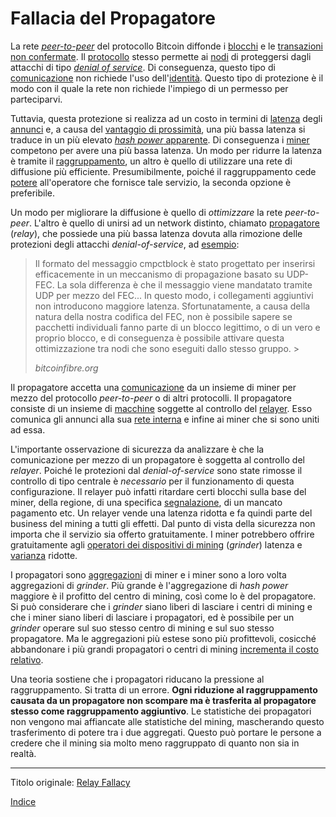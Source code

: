 # Fallacia del Propagatore



La rete [_peer-to-peer_](ch101-glossary.md#peer-to-peer) del protocollo Bitcoin diffonde i [blocchi](ch101-glossary.md#blocco) e le [transazioni](ch101-glossary.md#transazione) [non confermate](ch101-glossary.md#non-confermata). Il [protocollo](ch101-glossary.md#protocollo) stesso permette ai [nodi](ch101-glossary.md#nodo) di proteggersi dagli attacchi di tipo [_denial of service_](ch101-glossary.md#denial-of-service). Di conseguenza, questo tipo di [comunicazione](ch101-glossary.md#comunicazione) non richiede l'uso dell'[identità](ch101-glossary.md#identità). Questo tipo di protezione è il modo con il quale la rete non richiede l'impiego di un permesso per parteciparvi.

Tuttavia, questa protezione si realizza ad un costo in termini di [latenza](ch101-glossary.md#latenza) degli [annunci](ch101-glossary.md#annuncio) e, a causa del [vantaggio di prossimità](ch036-proximity-premium-flaw.md), una più bassa latenza si traduce in un più elevato [_hash power_ apparente](ch101-glossary.md#hash-power-apparente). Di conseguenza i [miner](ch101-glossary.md#miner) competono per avere una più bassa latenza. Un modo per ridurre la latenza è tramite il [raggruppamento](ch101-glossary.md#raggruppamento-pooling), un altro è quello di utilizzare una rete di diffusione più efficiente. Presumibilmente, poiché il raggruppamento cede [potere](ch101-glossary.md#potere) all'operatore che fornisce tale servizio, la seconda opzione è preferibile.

Un modo per migliorare la diffusione è quello di _ottimizzare_ la rete _peer-to-peer_. L'altro è quello di unirsi ad un network distinto, chiamato [propagatore](ch101-glossary.md#propagatore-relay) (_relay_), che possiede una più bassa latenza dovuta alla rimozione delle protezioni degli attacchi _denial-of-service_, ad [esempio](http://bitcoinfibre.org):

> Il formato del messaggio cmpctblock è stato progettato per inserirsi efficacemente in un meccanismo di propagazione basato su UDP-FEC. La sola differenza è che il messaggio viene mandatato tramite UDP per mezzo del FEC... In questo modo, i collegamenti aggiuntivi non introducono maggiore latenza. Sfortunatamente, a causa della natura della nostra codifica del FEC, non è possibile sapere se pacchetti individuali fanno parte di un blocco legittimo, o di un vero e proprio blocco, e di conseguenza è possibile attivare questa ottimizzazione tra nodi che sono eseguiti dallo stesso gruppo.  >
> 
> *bitcoinfibre.org*

Il propagatore accetta una [comunicazione](ch101-glossary.md#comunicazione) da un insieme di miner per mezzo del protocollo _peer-to-peer_ o di altri protocolli. Il propagatore consiste di un insieme di [macchine](ch101-glossary.md#macchine) soggette al controllo del [relayer](ch101-glossary.md#relayer). Esso comunica gli annunci alla sua [rete interna](https://bitcoinmagazine.com/articles/blockstream-satellite-broadcasting-bitcoin-space) e infine ai miner che si sono uniti ad essa.

L'importante osservazione di sicurezza da analizzare è che la comunicazione per mezzo di un propagatore è soggetta al controllo del _relayer_. Poiché le protezioni dal _denial-of-service_ sono state rimosse il controllo di tipo centrale è _necessario_ per il funzionamento di questa configurazione. Il relayer può infatti ritardare certi blocchi sulla base del miner, della regione, di una specifica [segnalazione](ch101-glossary.md#segnalazione-signal), di un mancato pagamento etc. Un relayer vende una latenza ridotta e fa quindi parte del business del mining a tutti gli effetti. Dal punto di vista della sicurezza non importa che il servizio sia offerto gratuitamente. I miner potrebbero offrire gratuitamente agli [operatori dei dispositivi di mining](ch101-glossary.md#operatore-di-dispositivo-di-mining) (_grinder_) latenza e [varianza](ch101-glossary.md#varianza) ridotte.

I propagatori sono [aggregazioni](ch101-glossary.md#aggregazione) di miner e i miner sono a loro volta aggregazioni di _grinder_. Più grande è l'aggregazione di _hash power_ maggiore è il profitto del centro di mining, così come lo è del propagatore. Si può considerare che i _grinder_ siano liberi di lasciare i centri di mining e che i miner siano liberi di lasciare i propagatori, ed è possibile per un _grinder_ operare sul suo stesso centro di mining e sul suo stesso propagatore. Ma le aggregazioni più estese sono più profittevoli, cosicché abbandonare i più grandi propagatori o centri di mining [incrementa il costo relativo](ch032-zero-sum-property.md).

Una teoria sostiene che i propagatori riducano la pressione al raggruppamento. Si tratta di un errore. **Ogni riduzione al raggruppamento causata da un propagatore non scompare ma è trasferita al propagatore stesso come raggruppamento aggiuntivo**. Le statistiche dei propagatori non vengono mai affiancate alle statistiche del mining, mascherando questo trasferimento di potere tra i due aggregati. Questo può portare le persone a credere che il mining sia molto meno raggruppato di quanto non sia in realtà.

---

Titolo originale: [Relay Fallacy](https://github.com/libbitcoin/libbitcoin-system/wiki/Relay-Fallacy)

[Indice](/README.md)
